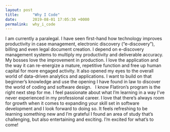 ```yaml
---
layout: post
title:      "Why I Code"
date:       2019-08-01 17:05:30 +0000
permalink:  why_i_code
---
```



I am currently a paralegal. I have seen first-hand how technology improves productivity in case management, electronic discovery (“e-discovery”), billing and even legal document creation. I depend on e-discovery management systems to multiply my productivity and deliverable accuracy. My bosses love the improvement in production. I love the application and the way it can re-energize a mature, repetitive function and free up human capital for more engaged activity. It also opened my eyes to the overall world of data-driven analytics and applications. I want to build on that beginner’s knowledge and use the opening I have found in law to discover the world of coding and software design.
 
I know Flatiron’s program is the right next step for me. I feel passionate about what I’m learning in a way I’ve never experienced in my professional career. I love that there’s always room for growth when it comes to expanding your skill set in software development and I look forward to doing so. It feels refreshing to be learning something new and I’m grateful I found an area of study that’s challenging, but also entertaining and exciting. I’m excited for what’s to come!
